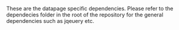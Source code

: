 These are the datapage specific dependencies. Please refer to the dependecies folder in the root of the repository for the general dependencies such as jqeuery etc.
